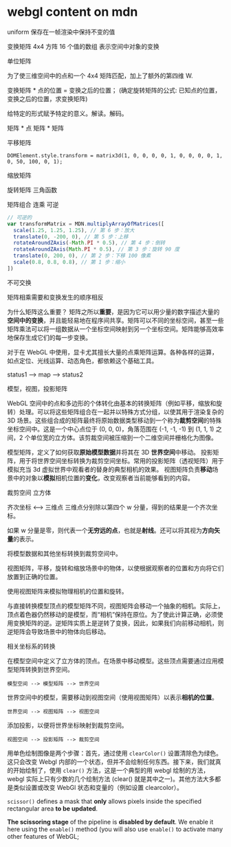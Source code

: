 # webgl content on mdn

uniform 保存在一帧渲染中保持不变的值

变换矩阵
4x4 方阵
16 个值的数组
表示空间中对象的变换

单位矩阵

为了使三维空间中的点和一个 4x4 矩阵匹配，加上了额外的第四维 W.

变换矩阵 \* 点的位置 = 变换之后的位置；
(确定旋转矩阵的公式: 已知点的位置，变换之后的位置，求变换矩阵)

给特定的形式赋予特定的意义。解读。解码。

矩阵 \* 点
矩阵 \* 矩阵

平移矩阵

`DOMElement.style.transform = matrix3d(1, 0, 0, 0, 0, 1, 0, 0, 0, 0, 1, 0, 50, 100, 0, 1);`

缩放矩阵

旋转矩阵
三角函数

矩阵组合
连乘
可逆

```js
// 可逆的
var transformMatrix = MDN.multiplyArrayOfMatrices([
  scale(1.25, 1.25, 1.25), // 第 6 步：放大
  translate(0, -200, 0), // 第 5 步：上移
  rotateAroundZAxis(-Math.PI * 0.5), // 第 4 步：倒转
  rotateAroundZAxis(Math.PI * 0.5), // 第 3 步：旋转 90 度
  translate(0, 200, 0), // 第 2 步：下移 100 像素
  scale(0.8, 0.8, 0.8), // 第 1 步：缩小
])
```

不可交换

矩阵相乘需要和变换发生的顺序相反

为什么矩阵这么重要？
矩阵之所以**重要**，是因为它可以用少量的数字描述大量的**空间中的变换**，并且能轻易地在程序间共享。矩阵可以不同的坐标空间，甚至一些矩阵乘法可以将一组数据从一个坐标空间映射到另一个坐标空间。矩阵能够高效率地保存生成它们的每一步变换。

对于在 WebGL 中使用，显卡尤其擅长大量的点乘矩阵运算。各种各样的运算，如点定位、光线运算、动态角色，都依赖这个基础工具。

status1 --> map --> status2

模型，视图，投影矩阵

WebGL 空间中的点和多边形的个体转化由基本的转换矩阵（例如平移，缩放和旋转）处理。可以将这些矩阵组合在一起并以特殊方式分组，以使其用于渲染复杂的 3D 场景。这些组合成的矩阵最终将原始数据类型移动到一个称为**裁剪空间**的特殊坐标空间中。这是一个中心点位于 (0, 0, 0)，角落范围在 (-1, -1, -1) 到 (1, 1, 1) 之间，2 个单位宽的立方体。该剪裁空间被压缩到一个二维空间并栅格化为图像。

模型矩阵，定义了如何获取**原始模型数据**并将其在 3D **世界空间**中移动。
投影矩阵，用于将世界空间坐标转换为裁剪空间坐标。常用的投影矩阵（透视矩阵）用于模拟充当 3d 虚拟世界中观看者的替身的典型相机的效果。
视图矩阵负责**移动**场景中的对象以**模拟**相机位置的**变化**，改变观察者当前能够看到的内容。

裁剪空间 立方体

齐次坐标 <--> 三维点
三维点分别除以第四个 w 分量，得到的结果是一个齐次坐标。

如果 w 分量是零，则代表一个**无穷远的点**，也就是**射线**。还可以将其视为**方向矢量**的表示。

将模型数据和其他坐标转换到裁剪空间中。

视图矩阵，平移，旋转和缩放场景中的物体，以使根据观察者的位置和方向将它们放置到正确的位置。

使用视图矩阵来模拟物理相机的位置和旋转。

与直接转换模型顶点的模型矩阵不同，视图矩阵会移动一个抽象的相机。实际上，顶点着色器仍然移动的是模型，而“相机”保持在原位。为了使此计算正确，必须使用变换矩阵的逆。逆矩阵实质上是逆转了变换，因此，如果我们向前移动相机，则逆矩阵会导致场景中的物体向后移动。

相关坐标系的转换

在模型空间中定义了立方体的顶点。在场景中移动模型。这些顶点需要通过应用模型矩阵转换到世界空间。

`模型空间 --> 模型矩阵 --> 世界空间`

世界空间中的模型，需要移动到视图空间（使用视图矩阵）以表示**相机的位置**。

`世界空间 --> 视图矩阵 --> 视图空间`

添加投影，以便将世界坐标映射到裁剪空间。

`视图空间 --> 投影矩阵 --> 裁剪空间`

用单色绘制图像是两个步骤：首先，通过使用 `clearColor()` 设置清除色为绿色。这只会改变 Webgl 内部的一个状态，但并不会绘制任何东西。接下来，我们就真的开始绘制了，使用 `clear()` 方法，这是一个典型的用 webgl 绘制的方法，webgl 实际上只有少数的几个绘制方法 (clear() 就是其中之一)。其他方法大多都是类似设置或改变 WebGl 状态和变量的（例如设置 clearcolor）。

`scissor()` defines a mask that **only** allows pixels inside the specified rectangular area **to be updated**.

**The scissoring stage** of the pipeline is **disabled by default**. We enable it here using the `enable()` method (you will also use `enable()` to activate many other features of WebGL;
